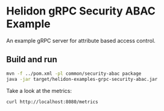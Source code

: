 # Helidon gRPC Security ABAC Example

An example gRPC server for attribute based access control.

## Build and run

```bash
mvn -f ../pom.xml -pl common/security-abac package
java -jar target/helidon-examples-grpc-security-abac.jar
```

Take a look at the metrics:
```bash
curl http://localhost:8080/metrics
```
